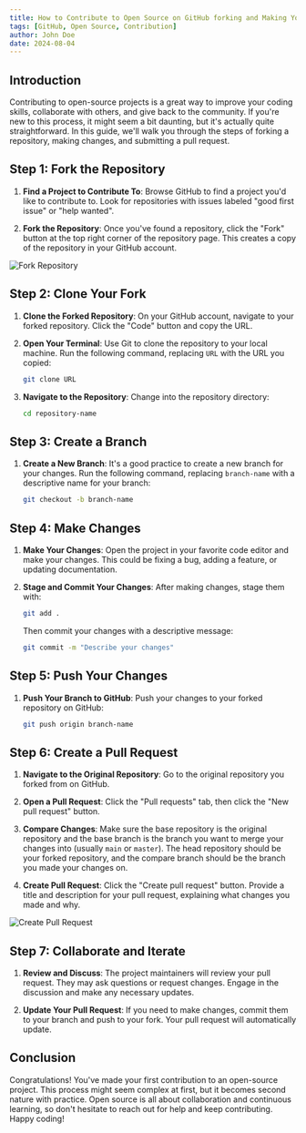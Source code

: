 ```yaml
---
title: How to Contribute to Open Source on GitHub forking and Making Your First Pull Request
tags: [GitHub, Open Source, Contribution]
author: John Doe
date: 2024-08-04
---
```


## Introduction

Contributing to open-source projects is a great way to improve your coding skills, collaborate with others, and give back to the community. If you're new to this process, it might seem a bit daunting, but it's actually quite straightforward. In this guide, we'll walk you through the steps of forking a repository, making changes, and submitting a pull request.

## Step 1: Fork the Repository

1. **Find a Project to Contribute To**: Browse GitHub to find a project you'd like to contribute to. Look for repositories with issues labeled "good first issue" or "help wanted".

2. **Fork the Repository**: Once you've found a repository, click the "Fork" button at the top right corner of the repository page. This creates a copy of the repository in your GitHub account.

![Fork Repository](https://guides.github.com/activities/forking/fork-button.png)

## Step 2: Clone Your Fork

1. **Clone the Forked Repository**: On your GitHub account, navigate to your forked repository. Click the "Code" button and copy the URL.

2. **Open Your Terminal**: Use Git to clone the repository to your local machine. Run the following command, replacing `URL` with the URL you copied:

    ```sh
    git clone URL
    ```

3. **Navigate to the Repository**: Change into the repository directory:

    ```sh
    cd repository-name
    ```

## Step 3: Create a Branch

1. **Create a New Branch**: It's a good practice to create a new branch for your changes. Run the following command, replacing `branch-name` with a descriptive name for your branch:

    ```sh
    git checkout -b branch-name
    ```

## Step 4: Make Changes

1. **Make Your Changes**: Open the project in your favorite code editor and make your changes. This could be fixing a bug, adding a feature, or updating documentation.

2. **Stage and Commit Your Changes**: After making changes, stage them with:

    ```sh
    git add .
    ```

    Then commit your changes with a descriptive message:

    ```sh
    git commit -m "Describe your changes"
    ```

## Step 5: Push Your Changes

1. **Push Your Branch to GitHub**: Push your changes to your forked repository on GitHub:

    ```sh
    git push origin branch-name
    ```

## Step 6: Create a Pull Request

1. **Navigate to the Original Repository**: Go to the original repository you forked from on GitHub.

2. **Open a Pull Request**: Click the "Pull requests" tab, then click the "New pull request" button.

3. **Compare Changes**: Make sure the base repository is the original repository and the base branch is the branch you want to merge your changes into (usually `main` or `master`). The head repository should be your forked repository, and the compare branch should be the branch you made your changes on.

4. **Create Pull Request**: Click the "Create pull request" button. Provide a title and description for your pull request, explaining what changes you made and why.

![Create Pull Request](https://guides.github.com/activities/forking/pr-button.png)

## Step 7: Collaborate and Iterate

1. **Review and Discuss**: The project maintainers will review your pull request. They may ask questions or request changes. Engage in the discussion and make any necessary updates.

2. **Update Your Pull Request**: If you need to make changes, commit them to your branch and push to your fork. Your pull request will automatically update.

## Conclusion

Congratulations! You've made your first contribution to an open-source project. This process might seem complex at first, but it becomes second nature with practice. Open source is all about collaboration and continuous learning, so don't hesitate to reach out for help and keep contributing. Happy coding!